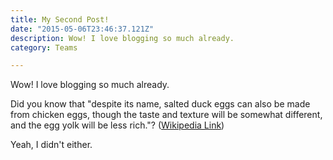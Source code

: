 ```yaml
---
title: My Second Post!
date: "2015-05-06T23:46:37.121Z"
description: Wow! I love blogging so much already.
category: Teams

---
```


Wow! I love blogging so much already.

Did you know that "despite its name, salted duck eggs can also be made from
chicken eggs, though the taste and texture will be somewhat different, and the
egg yolk will be less rich."?
([Wikipedia Link](https://en.wikipedia.org/wiki/Salted_duck_egg))

Yeah, I didn't either.
